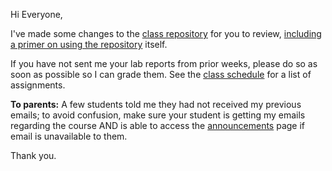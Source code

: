 Hi Everyone,

I've made some changes to the [class repository](https://www.github.com/ikesaber/CASAGeneralScience) for you to review, [including a primer on using the repository](https://github.com/ikesaber/CASAGeneralScience/blob/main/README.md#about-github) itself.

If you have not sent me your lab reports from prior weeks, please do so as soon as possible so I can grade them. See the [class schedule](https://github.com/ikesaber/CASAGeneralScience/blob/main/Schedule.md) for a list of assignments.

**To parents:** A few students told me they had not received my previous emails; to avoid confusion, make sure your student is getting my emails regarding the course AND is able to access the [announcements](https://github.com/ikesaber/CASAGeneralScience/tree/main/Announcements) page if email is unavailable to them.

Thank you.